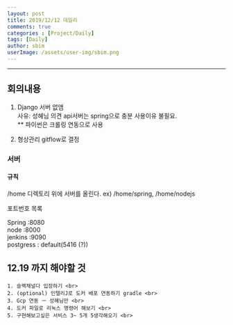 ```yaml
---
layout: post
title: 2019/12/12 데일리
comments: true
categories : [Project/Daily]
tags: [Daily]
author: sbim
userImage: /assets/user-img/sbim.png
---
```


---

## 회의내용
  1. Django 서버 없앰 <br>
  사유: 성혜님 의견 api서버는 spring으로 충분 사용이유 불필요. <br>
  ** 파이썬은 크롤링 연동으로 사용

  2. 형상관리 gitflow로 결정

### 서버
#### 규칙  
 /home 디렉토리 위에 서버를 올린다. ex) /home/spring, /home/nodejs

 포트번호 목록

 Spring :8080 <br>
 node :8000 <br>
 jenkins :9090 <br>
 postgress : default(5416 (?)) <br>

## 12.19 까지 해야할 것
    1. 슬랙채널다 입장하기 <br>
    2. (optional) 인텔리J로 도커 배포 연동하기 gradle <br>
    3. Gcp 연동 ㅡ 성혜님만 <br>
    4. 도커 파일로 리눅스 명령어 해보기 <br>
    5. 구현해보고싶은 서비스 3~ 5개 5생각해오기 <br>


